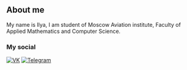 <!-- ![Header](https://github.com/Lunidep/Lunidep/blob/main/assets/background.jpg) -->

## About me
My name is Ilya, I am student of Moscow Aviation institute, Faculty of Applied Mathematics and Computer Science.

<!-- ## Languages and Tools

![Python](https://img.shields.io/badge/-Python-090909?style=for-the-badge&logo=Python&logoColor=6296CC)
![Django](https://img.shields.io/badge/Django-090909?style=for-the-badge&logo=django&logoColor=6296CC)
![C++](https://img.shields.io/badge/-C++-090909?style=for-the-badge&logo=C%2b%2b&logoColor=6296CC)
![Java](https://img.shields.io/badge/Java-090909?style=for-the-badge&logo=java&logoColor=6296CC)
![SQL](https://img.shields.io/badge/-SQL-090909?style=for-the-badge&logo=mySql&logoColor=6296CC)
![Linux](https://img.shields.io/badge/Linux-090909?style=for-the-badge&logo=linux&logoColor=6296CC) -->


### My social
[![VK](https://img.shields.io/badge/VK-090909?style=for-the-badge&logo=Vk&logoColor=6296CC)](https://vk.com/lunidep)
[![Telegram](https://img.shields.io/badge/Telegram-090909?style=for-the-badge&logo=telegram&logoColor=6296CC)](https://t.me/lunidep)

